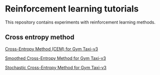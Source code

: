 # Reinforcement learning tutorials

This repository contains experiments with reinforcement learning methods.

## Cross entropy method

[Cross-Entropy Method (CEM) for Gym Taxi-v3](/cross_entropy_method/cross_entropy_method.py)

[Smoothed Cross-Entropy Method for Gym Taxi-v3](/cross_entropy_method/cross_entropy_method_smooth.py)

[Stochastic Cross-Entropy Method for Gym Taxi-v3](/cross_entropy_method/stochastic_cross_entropy_method.py)
